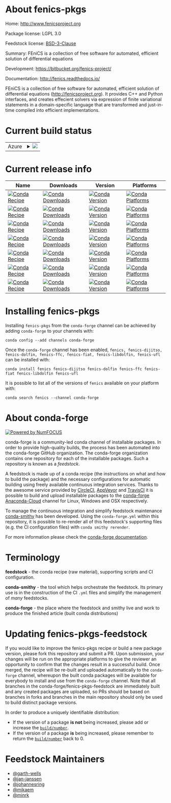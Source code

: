 About fenics-pkgs
=================

Home: http://www.fenicsproject.org

Package license: LGPL 3.0

Feedstock license: [BSD-3-Clause](https://github.com/conda-forge/fenics-feedstock/blob/master/LICENSE.txt)

Summary: FEniCS is a collection of free software for automated, efficient solution of differential equations

Development: https://bitbucket.org/fenics-project/

Documentation: http://fenics.readthedocs.io/

FEniCS is a collection of free software for automated, efficient solution of differential equations
(<http://fenicsproject.org>). It provides C++ and Python interfaces, and creates effecient solvers via
expression of finite variational statements in a domain-specific language that are transformed and
just-in-time compiled into efficient implementations.


Current build status
====================


<table>
    
  <tr>
    <td>Azure</td>
    <td>
      <details>
        <summary>
          <a href="https://dev.azure.com/conda-forge/feedstock-builds/_build/latest?definitionId=5898&branchName=master">
            <img src="https://dev.azure.com/conda-forge/feedstock-builds/_apis/build/status/fenics-feedstock?branchName=master">
          </a>
        </summary>
        <table>
          <thead><tr><th>Variant</th><th>Status</th></tr></thead>
          <tbody><tr>
              <td>linux_64_python3.6.____cpython</td>
              <td>
                <a href="https://dev.azure.com/conda-forge/feedstock-builds/_build/latest?definitionId=5898&branchName=master">
                  <img src="https://dev.azure.com/conda-forge/feedstock-builds/_apis/build/status/fenics-feedstock?branchName=master&jobName=linux&configuration=linux_64_python3.6.____cpython" alt="variant">
                </a>
              </td>
            </tr><tr>
              <td>linux_64_python3.7.____cpython</td>
              <td>
                <a href="https://dev.azure.com/conda-forge/feedstock-builds/_build/latest?definitionId=5898&branchName=master">
                  <img src="https://dev.azure.com/conda-forge/feedstock-builds/_apis/build/status/fenics-feedstock?branchName=master&jobName=linux&configuration=linux_64_python3.7.____cpython" alt="variant">
                </a>
              </td>
            </tr><tr>
              <td>linux_64_python3.8.____cpython</td>
              <td>
                <a href="https://dev.azure.com/conda-forge/feedstock-builds/_build/latest?definitionId=5898&branchName=master">
                  <img src="https://dev.azure.com/conda-forge/feedstock-builds/_apis/build/status/fenics-feedstock?branchName=master&jobName=linux&configuration=linux_64_python3.8.____cpython" alt="variant">
                </a>
              </td>
            </tr><tr>
              <td>linux_64_python3.9.____cpython</td>
              <td>
                <a href="https://dev.azure.com/conda-forge/feedstock-builds/_build/latest?definitionId=5898&branchName=master">
                  <img src="https://dev.azure.com/conda-forge/feedstock-builds/_apis/build/status/fenics-feedstock?branchName=master&jobName=linux&configuration=linux_64_python3.9.____cpython" alt="variant">
                </a>
              </td>
            </tr><tr>
              <td>osx_64_python3.6.____cpython</td>
              <td>
                <a href="https://dev.azure.com/conda-forge/feedstock-builds/_build/latest?definitionId=5898&branchName=master">
                  <img src="https://dev.azure.com/conda-forge/feedstock-builds/_apis/build/status/fenics-feedstock?branchName=master&jobName=osx&configuration=osx_64_python3.6.____cpython" alt="variant">
                </a>
              </td>
            </tr><tr>
              <td>osx_64_python3.7.____cpython</td>
              <td>
                <a href="https://dev.azure.com/conda-forge/feedstock-builds/_build/latest?definitionId=5898&branchName=master">
                  <img src="https://dev.azure.com/conda-forge/feedstock-builds/_apis/build/status/fenics-feedstock?branchName=master&jobName=osx&configuration=osx_64_python3.7.____cpython" alt="variant">
                </a>
              </td>
            </tr><tr>
              <td>osx_64_python3.8.____cpython</td>
              <td>
                <a href="https://dev.azure.com/conda-forge/feedstock-builds/_build/latest?definitionId=5898&branchName=master">
                  <img src="https://dev.azure.com/conda-forge/feedstock-builds/_apis/build/status/fenics-feedstock?branchName=master&jobName=osx&configuration=osx_64_python3.8.____cpython" alt="variant">
                </a>
              </td>
            </tr><tr>
              <td>osx_64_python3.9.____cpython</td>
              <td>
                <a href="https://dev.azure.com/conda-forge/feedstock-builds/_build/latest?definitionId=5898&branchName=master">
                  <img src="https://dev.azure.com/conda-forge/feedstock-builds/_apis/build/status/fenics-feedstock?branchName=master&jobName=osx&configuration=osx_64_python3.9.____cpython" alt="variant">
                </a>
              </td>
            </tr>
          </tbody>
        </table>
      </details>
    </td>
  </tr>
</table>

Current release info
====================

| Name | Downloads | Version | Platforms |
| --- | --- | --- | --- |
| [![Conda Recipe](https://img.shields.io/badge/recipe-fenics-green.svg)](https://anaconda.org/conda-forge/fenics) | [![Conda Downloads](https://img.shields.io/conda/dn/conda-forge/fenics.svg)](https://anaconda.org/conda-forge/fenics) | [![Conda Version](https://img.shields.io/conda/vn/conda-forge/fenics.svg)](https://anaconda.org/conda-forge/fenics) | [![Conda Platforms](https://img.shields.io/conda/pn/conda-forge/fenics.svg)](https://anaconda.org/conda-forge/fenics) |
| [![Conda Recipe](https://img.shields.io/badge/recipe-fenics--dijitso-green.svg)](https://anaconda.org/conda-forge/fenics-dijitso) | [![Conda Downloads](https://img.shields.io/conda/dn/conda-forge/fenics-dijitso.svg)](https://anaconda.org/conda-forge/fenics-dijitso) | [![Conda Version](https://img.shields.io/conda/vn/conda-forge/fenics-dijitso.svg)](https://anaconda.org/conda-forge/fenics-dijitso) | [![Conda Platforms](https://img.shields.io/conda/pn/conda-forge/fenics-dijitso.svg)](https://anaconda.org/conda-forge/fenics-dijitso) |
| [![Conda Recipe](https://img.shields.io/badge/recipe-fenics--dolfin-green.svg)](https://anaconda.org/conda-forge/fenics-dolfin) | [![Conda Downloads](https://img.shields.io/conda/dn/conda-forge/fenics-dolfin.svg)](https://anaconda.org/conda-forge/fenics-dolfin) | [![Conda Version](https://img.shields.io/conda/vn/conda-forge/fenics-dolfin.svg)](https://anaconda.org/conda-forge/fenics-dolfin) | [![Conda Platforms](https://img.shields.io/conda/pn/conda-forge/fenics-dolfin.svg)](https://anaconda.org/conda-forge/fenics-dolfin) |
| [![Conda Recipe](https://img.shields.io/badge/recipe-fenics--ffc-green.svg)](https://anaconda.org/conda-forge/fenics-ffc) | [![Conda Downloads](https://img.shields.io/conda/dn/conda-forge/fenics-ffc.svg)](https://anaconda.org/conda-forge/fenics-ffc) | [![Conda Version](https://img.shields.io/conda/vn/conda-forge/fenics-ffc.svg)](https://anaconda.org/conda-forge/fenics-ffc) | [![Conda Platforms](https://img.shields.io/conda/pn/conda-forge/fenics-ffc.svg)](https://anaconda.org/conda-forge/fenics-ffc) |
| [![Conda Recipe](https://img.shields.io/badge/recipe-fenics--fiat-green.svg)](https://anaconda.org/conda-forge/fenics-fiat) | [![Conda Downloads](https://img.shields.io/conda/dn/conda-forge/fenics-fiat.svg)](https://anaconda.org/conda-forge/fenics-fiat) | [![Conda Version](https://img.shields.io/conda/vn/conda-forge/fenics-fiat.svg)](https://anaconda.org/conda-forge/fenics-fiat) | [![Conda Platforms](https://img.shields.io/conda/pn/conda-forge/fenics-fiat.svg)](https://anaconda.org/conda-forge/fenics-fiat) |
| [![Conda Recipe](https://img.shields.io/badge/recipe-fenics--libdolfin-green.svg)](https://anaconda.org/conda-forge/fenics-libdolfin) | [![Conda Downloads](https://img.shields.io/conda/dn/conda-forge/fenics-libdolfin.svg)](https://anaconda.org/conda-forge/fenics-libdolfin) | [![Conda Version](https://img.shields.io/conda/vn/conda-forge/fenics-libdolfin.svg)](https://anaconda.org/conda-forge/fenics-libdolfin) | [![Conda Platforms](https://img.shields.io/conda/pn/conda-forge/fenics-libdolfin.svg)](https://anaconda.org/conda-forge/fenics-libdolfin) |
| [![Conda Recipe](https://img.shields.io/badge/recipe-fenics--ufl-green.svg)](https://anaconda.org/conda-forge/fenics-ufl) | [![Conda Downloads](https://img.shields.io/conda/dn/conda-forge/fenics-ufl.svg)](https://anaconda.org/conda-forge/fenics-ufl) | [![Conda Version](https://img.shields.io/conda/vn/conda-forge/fenics-ufl.svg)](https://anaconda.org/conda-forge/fenics-ufl) | [![Conda Platforms](https://img.shields.io/conda/pn/conda-forge/fenics-ufl.svg)](https://anaconda.org/conda-forge/fenics-ufl) |

Installing fenics-pkgs
======================

Installing `fenics-pkgs` from the `conda-forge` channel can be achieved by adding `conda-forge` to your channels with:

```
conda config --add channels conda-forge
```

Once the `conda-forge` channel has been enabled, `fenics, fenics-dijitso, fenics-dolfin, fenics-ffc, fenics-fiat, fenics-libdolfin, fenics-ufl` can be installed with:

```
conda install fenics fenics-dijitso fenics-dolfin fenics-ffc fenics-fiat fenics-libdolfin fenics-ufl
```

It is possible to list all of the versions of `fenics` available on your platform with:

```
conda search fenics --channel conda-forge
```


About conda-forge
=================

[![Powered by NumFOCUS](https://img.shields.io/badge/powered%20by-NumFOCUS-orange.svg?style=flat&colorA=E1523D&colorB=007D8A)](http://numfocus.org)

conda-forge is a community-led conda channel of installable packages.
In order to provide high-quality builds, the process has been automated into the
conda-forge GitHub organization. The conda-forge organization contains one repository
for each of the installable packages. Such a repository is known as a *feedstock*.

A feedstock is made up of a conda recipe (the instructions on what and how to build
the package) and the necessary configurations for automatic building using freely
available continuous integration services. Thanks to the awesome service provided by
[CircleCI](https://circleci.com/), [AppVeyor](https://www.appveyor.com/)
and [TravisCI](https://travis-ci.com/) it is possible to build and upload installable
packages to the [conda-forge](https://anaconda.org/conda-forge)
[Anaconda-Cloud](https://anaconda.org/) channel for Linux, Windows and OSX respectively.

To manage the continuous integration and simplify feedstock maintenance
[conda-smithy](https://github.com/conda-forge/conda-smithy) has been developed.
Using the ``conda-forge.yml`` within this repository, it is possible to re-render all of
this feedstock's supporting files (e.g. the CI configuration files) with ``conda smithy rerender``.

For more information please check the [conda-forge documentation](https://conda-forge.org/docs/).

Terminology
===========

**feedstock** - the conda recipe (raw material), supporting scripts and CI configuration.

**conda-smithy** - the tool which helps orchestrate the feedstock.
                   Its primary use is in the construction of the CI ``.yml`` files
                   and simplify the management of *many* feedstocks.

**conda-forge** - the place where the feedstock and smithy live and work to
                  produce the finished article (built conda distributions)


Updating fenics-pkgs-feedstock
==============================

If you would like to improve the fenics-pkgs recipe or build a new
package version, please fork this repository and submit a PR. Upon submission,
your changes will be run on the appropriate platforms to give the reviewer an
opportunity to confirm that the changes result in a successful build. Once
merged, the recipe will be re-built and uploaded automatically to the
`conda-forge` channel, whereupon the built conda packages will be available for
everybody to install and use from the `conda-forge` channel.
Note that all branches in the conda-forge/fenics-pkgs-feedstock are
immediately built and any created packages are uploaded, so PRs should be based
on branches in forks and branches in the main repository should only be used to
build distinct package versions.

In order to produce a uniquely identifiable distribution:
 * If the version of a package **is not** being increased, please add or increase
   the [``build/number``](https://conda.io/docs/user-guide/tasks/build-packages/define-metadata.html#build-number-and-string).
 * If the version of a package **is** being increased, please remember to return
   the [``build/number``](https://conda.io/docs/user-guide/tasks/build-packages/define-metadata.html#build-number-and-string)
   back to 0.

Feedstock Maintainers
=====================

* [@garth-wells](https://github.com/garth-wells/)
* [@jan-janssen](https://github.com/jan-janssen/)
* [@johannesring](https://github.com/johannesring/)
* [@mikaem](https://github.com/mikaem/)
* [@minrk](https://github.com/minrk/)

